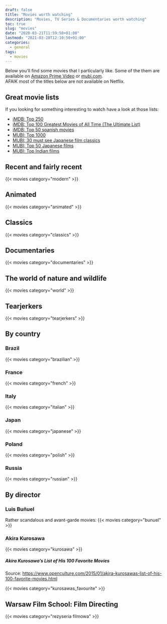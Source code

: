 ```yaml
---
draft: false
title: "Movies worth watching"
description: "Movies, TV Series & Documentaries worth watching"
toc: true
slug: "movies"
date: "2020-03-21T11:59:50+01:00"
lastmod: "2021-03-20T12:10:50+01:00"
categories:
  - general
tags:
  - movies
---
```


Below you'll find some movies that I particularly like. 
Some of the them are available on [Amazon Prime Video](https://www.amazon.com/Prime-Video/b?node=2676882011) or [mubi.com](https://mubi.com/).  
AFAIK most of the titles below are not available on Netflix.

## Great movie lists

If you looking for something interesting to watch have a look at those lists:

* [iMDB: Top 250](https://www.imdb.com/search/title/?groups=top_250&sort=user_rating)
* [iMDB: Top 100 Greatest Movies of All Time (The Ultimate List)](https://www.imdb.com/list/ls055592025/)
* [iMDB: Top 50 spanish movies](https://www.imdb.com/list/ls000377981/)
* [MUBI: Top 1000](https://mubi.com/lists/the-top-1000)
* [MUBI: 30 must see Japanese film classics](https://mubi.com/lists/30-must-see-japanese-film-classics)
* [MUBI: Top 50 Japanese films](https://mubi.com/lists/japanese-films-top-50)
* [MUBI: Top Indian films](https://mubi.com/lists/best-indian-films)


## Recent and fairly recent
{{< movies category="modern" >}}

## Animated
{{< movies category="animated" >}}

## Classics
{{< movies category="classics" >}}

## Documentaries
{{< movies category="documentaries" >}}

## The world of nature and wildlife
{{< movies category="world" >}}

## Tearjerkers
{{< movies category="tearjerkers" >}}

## By country

### Brazil
{{< movies category="brazilian" >}}

### France
{{< movies category="french" >}}

### Italy
{{< movies category="italian" >}}
 
### Japan
{{< movies category="japanese" >}}

### Poland
{{< movies category="polish" >}}

### Russia
{{< movies category="russian" >}}


## By director

### Luis Buñuel
Rather scandalous and avant-garde movies:
{{< movies category="bunuel" >}}

### Akira Kurosawa
{{< movies category="kurosawa" >}}
 
##### Akira Kurosawa’s List of His 100 Favorite Movies

Source: https://www.openculture.com/2015/01/akira-kurosawas-list-of-his-100-favorite-movies.html

{{< movies category="kurosawas_favourite" >}}
 

## Warsaw Film School: Film Directing

{{< movies category="rezyseria filmowa" >}}

